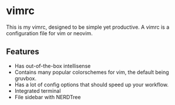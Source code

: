 # vimrc

This is my vimrc, designed to be simple yet productive. A vimrc is a configuration file for vim or neovim.

## Features

- Has out-of-the-box intellisense
- Contains many popular colorschemes for vim, the default being gruvbox.
- Has a lot of config options that should speed up your workflow.
- Integrated terminal
- File sidebar with NERDTree
